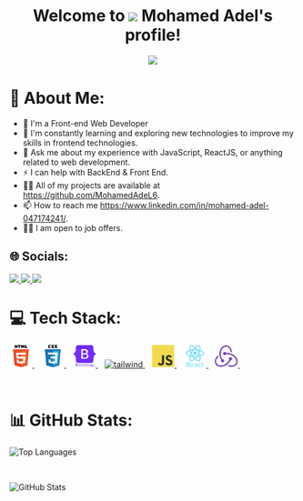 
 <h1 align="center">
  Welcome to   <img src="https://media.giphy.com/media/hvRJCLFzcasrR4ia7z/giphy.gif" width="28">  Mohamed Adel's profile!
</h1>

<p align="center"> 
 <a href="https://github.com/DenverCoder1/readme-typing-svg" style="algin='center'; width='100%' "> <img src="https://readme-typing-svg.herokuapp.com/?lines=Front-end%20Web%20developer;Always%20learning%20new%20things&font=Fira%20Code&center=true&width=440&height=45&color=f75c7e&vCenter=true&size=22" ></a>
</p> 

<!-- - ⚡ Fun Fact: I'm a coffee enthusiast and my perfect day would start and end with a cup of coffee. -->
# 💫 About Me:

- 🏢 I'm a Front-end Web Developer 
- 🌱 I'm constantly learning and exploring new technologies to improve my skills in frontend technologies.
- 💬 Ask me about my experience with JavaScript, ReactJS, or anything related to web development.
- ⚡ I can help with BackEnd & Front End.
- 👨‍💻 All of my projects are available at https://github.com/MohamedAdeL6.
- 📫 How to reach me https://www.linkedin.com/in/mohamed-adel-047174241/.
- 🤝🏻 I am open to job offers.
<!-- - ⚡ Fun Fact: I'm a coffee enthusiast and my perfect day would start and end with a cup of coffee. -->
<!-- - 👨‍💻 Check out my portfolio at (.....) / to see some of the projects I've worked on. -->

## 🌐 Socials:

<a href="https://www.linkedin.com/in/mohamed-adel-047174241" target="_blank">
  <img src="https://img.shields.io/badge/-Mohamed%20Adel-0077B5?style=for-the-badge&logo=Linkedin&logoColor=white"/>
</a>

<a href="https://www.facebook.com/profile.php?id=100006096937564" target="_blank">
  <img src="https://img.shields.io/badge/-Mohamed%20Adel-1877F2?style=for-the-badge&logo=Facebook&logoColor=white"&label=" alt="Facebook" />
</a>
                                                                                                                                                    
<a href="https://api.whatsapp.com/send/?phone=201153527576&text&type=phone_number&app_absent=0" target="_blank">
  <img src="https://img.shields.io/badge/-Mohamed%20Adel-28a219?style=for-the-badge&logo=Whatsapp&logoColor=white"/>
</a>

<!-- [![LinkedIn](https://img.shields.io/badge/LinkedIn-%230077B5.svg?logo=linkedin&logoColor=white)](https://www.linkedin.com/in/mohamed-adel-047174241) -->

                                                                                                          
<br>
                                                             
# 💻 Tech Stack:
                                                                                                           
<!-- ----------   Skills   ------------ -->
<p align="left"> 
<a href="https://www.w3.org/html/" target="_blank" rel="noreferrer">
  <img src="https://raw.githubusercontent.com/devicons/devicon/master/icons/html5/html5-original-wordmark.svg" alt="html5" width="40" height="40"/> 
</a>&nbsp;&nbsp;
  
<a href="https://www.w3schools.com/css/" target="_blank" rel="noreferrer">  
  <img src="https://raw.githubusercontent.com/devicons/devicon/master/icons/css3/css3-original-wordmark.svg" alt="css3" width="40" height="40"/> 
</a>&nbsp;&nbsp;   
  
<a href="https://getbootstrap.com" target="_blank" rel="noreferrer"> 
  <img src="https://raw.githubusercontent.com/devicons/devicon/master/icons/bootstrap/bootstrap-plain-wordmark.svg" alt="bootstrap" width="40" height="40"/> 
</a>&nbsp;&nbsp;
  
<a href="https://tailwindcss.com/" target="_blank" rel="noreferrer">
  <img src="https://www.vectorlogo.zone/logos/tailwindcss/tailwindcss-icon.svg" alt="tailwind" width="40" height="40"/> 
</a>&nbsp;&nbsp;



                                                                                                                     
<!--   
<a href="https://sass-lang.com" target="_blank" rel="noreferrer"> 
  <img src="https://raw.githubusercontent.com/devicons/devicon/master/icons/sass/sass-original.svg" alt="sass" width="40" height="40"/> 
</a>&nbsp;&nbsp; -->
                                                                                                                                     

<a href="https://developer.mozilla.org/en-US/docs/Web/JavaScript" target="_blank" rel="noreferrer"> 
  <img src="https://raw.githubusercontent.com/devicons/devicon/master/icons/javascript/javascript-original.svg" alt="javascript" width="40" height="40"/> 
</a>&nbsp;&nbsp;
  
<a href="https://reactjs.org/" target="_blank" rel="noreferrer">
  <img src="https://raw.githubusercontent.com/devicons/devicon/master/icons/react/react-original-wordmark.svg" alt="react" width="40" height="40"/>
</a> &nbsp;&nbsp;
  
<a href="https://redux.js.org" target="_blank" rel="noreferrer"> 
  <img src="https://raw.githubusercontent.com/devicons/devicon/master/icons/redux/redux-original.svg" alt="redux" width="40" height="40"/> 
</a>&nbsp;&nbsp;
</p>

<!-- ----------  anthor shape for  Skills   ------------ -->
<!-- 
![HTML](https://img.shields.io/badge/HTML5-E34F26?style=for-the-badge&logo=html5&logoColor=white)&nbsp;
![CSS](https://img.shields.io/badge/CSS-239120?&style=for-the-badge&logo=css&logoColor=white)&nbsp;
![CSS3](https://img.shields.io/badge/CSS3-1572B6?style=for-the-badge&logo=css3&logoColor=white)
![Bootstrap](	https://img.shields.io/badge/Bootstrap-563D7C?style=for-the-badge&logo=bootstrap&logoColor=white)&nbsp;
![Tailwind](https://img.shields.io/badge/Tailwind_CSS-38B2AC?style=for-the-badge&logo=tailwind-css&logoColor=white)&nbsp;

![Sass](https://img.shields.io/badge/Sass-CC6699?style=for-the-badge&logo=sass&logoColor=white)&nbsp;
![JavaScript](https://img.shields.io/badge/JavaScript-F7DF1E?style=for-the-badge&logo=javascript&logoColor=black)&nbsp;
![React.js](https://img.shields.io/badge/React-23272f?style=for-the-badge&logo=react&logoColor=61DAFB)
![Git](https://img.shields.io/badge/GIT-E44C30?style=for-the-badge&logo=git&logoColor=white)&nbsp;
![GitHub](https://img.shields.io/badge/GitHub-36465d?style=for-the-badge&logo=github&logoColor=white)&nbsp;
-->

<br>

# 📊 GitHub Stats:
                                                                                                                  
<!-- -------------  Most useage Language ------------ -->
![Top Languages ](https://github-readme-stats.vercel.app/api/top-langs/?username=MohamedAdel6&show_icons=true&theme=radical&border_radius=10&card_width=450) 


<!-- ---------  Most useage Language  ( anthor image ) -------- -->
<!-- <img src="https://github-readme-stats.vercel.app/api/top-langs?username=MohamedAdel6&show_icons=true&locale=en&layout=compact&line_height=20&title_color=7A7ADB&icon_color=2234AE&text_color=D3D3D3&bg_color=0,000000,130F40" width="450" alt="0xabdulkhalid"/>  
-->
 
<br>

<!-- ------- Start Readme stats ------ -->
![GitHub Stats](https://github-readme-stats.vercel.app/api?username=MohamedAdel6&theme=radical&border_radius=10)&nbsp; 

<br>

<!-- ![GitHub Streak](https://streak-stats.demolab.com?user=MohamedAdel6&count_private=true&theme=radical&border_radius=10&card_width=450) -->

<br>
 
<!-- ------- Start Readme stats ( anthor image  ) ------ -->
<!-- ![MohamedAdel02's Streak](https://github-readme-streak-stats.herokuapp.com/?user=MohamedAdel02&theme=vue-dark&hide_border=true$width="200") -->





























